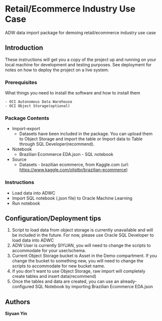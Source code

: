# Retail/Ecommerce Industry Use Case

ADW data import package for demoing retail/ecommerce industry use case

## Introduction

These instructions will get you a copy of the project up and running on your local machine for development and testing purposes. See deployment for notes on how to deploy the project on a live system.

### Prerequisites

What things you need to install the software and how to install them

```
- OCI Autonomous Data Warehouse
- OCI Object Storage(optional)
```

### Package Contents

* Import-export
  * Datasets have been included in the package. You can upload them to Object Storage and import the table or Import data to Table through SQL Developer(recommend).
* Notebook
  * Brazilian Ecommerce EDA.json - SQL notebook
* Source
  * Datasets - brazilian ecommerce, from Kaggle.com (url: https://www.kaggle.com/olistbr/brazilian-ecommerce)

### Instructions

* Load data into ADWC 
* Import SQL notebook (.json file) to Oracle Machine Learning
* Run notebook 

## Configuration/Deployment tips

1. Script to load data from object storage is currently unavailable and will be included in the future. For now, please use Oracle SQL Developer to load data into ADWC
2. ADW User is currently SIYUAN, you will need to change the scripts to accommodate for your user/schema.
3. Current Object Storage bucket is Asset in the Demo compartment. If you change the bucket to something new, you will need to change the scripts to accommodate for new bucket name.
4. If you don't want to use Object Storage, raw import will completely create tables and insert data(recommend)
5. Once the tables and data are created, you can use an already-configured SQL Notebook by importing Brazilian Ecommerce EDA.json

## Authors

**Siyuan Yin**
